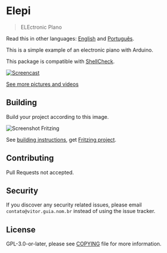 # Elepi

> ELEctronic PIano

Read this in other languages: [English](README.md) and [Português](LEIA-ME.md).

This is a simple example of an electronic piano with Arduino.

This package is compatible with [ShellCheck](https://github.com/koalaman/shellcheck).

[![Screencast](https://archive.org/download/vitoranguia-elepi_201910/vitoranguia-elepi_201910.thumbs/screencast_000001.jpg)](https://archive.org/download/vitoranguia-elepi_201910/screencast.ogv)

[See more pictures and videos](https://archive.org/details/vitoranguia-elepi_201910)

## Building

Build your project according to this image.

![Screenshot Fritzing](https://archive.org/download/vitoranguia-elepi_201910/screenshotFritzing.jpg)

See [building instructions](doc/README.md), get [Fritzing project](doc/elepi.fzz).

## Contributing

Pull Requests not accepted.

## Security

If you discover any security related issues, please email `contato@vitor.guia.nom.br` instead of using the issue tracker.

## License

GPL-3.0-or-later, please see [COPYING](COPYING) file for more information.
